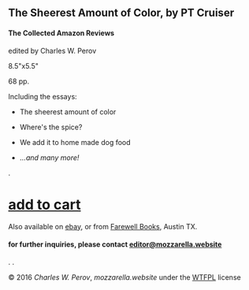 ## **The Sheerest Amount of Color**, by PT Cruiser

#### The Collected Amazon Reviews

edited by Charles W. Perov
 
8.5"x5.5"

68 pp. 


Including the essays:

-	The sheerest amount of color

-	Where's the spice?

-	We add it to home made dog food

-	_...and many more!_

.

# [add to cart](https://squareup.com/store/mozzarella/item/the-sheerest-amount-of-color)
Also available on [ebay](http://www.ebay.com/itm/152194050190?ssPageName=STRK:MESELX:IT&_trksid=p3984.m1555.l2649), or from [Farewell Books](www.farewellbookstore.com),  Austin TX.

#### for further inquiries, please contact [editor@mozzarella.website](mailto:editor@mozzarella.website)

.
.

© 2016 _Charles W. Perov_, _mozzarella.website_ under the [WTFPL](http://www.wtfpl.net/txt/copying/) license